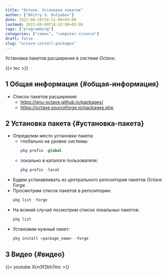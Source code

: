 ```yaml
---
title: "Octave. Установка пакетов"
author: ["Dmitry S. Kulyabov"]
date: 2021-08-26T16:51:00+03:00
lastmod: 2023-09-09T18:42:00+03:00
tags: ["programming"]
categories: ["сиянс", "computer-science"]
draft: false
slug: "octave-install-packages"
---
```


Установка пакетов расширения в системе _Octave_.

<!--more-->

{{< toc >}}


## <span class="section-num">1</span> Общая информация {#общая-информация}

-   Список пакетов расширения:
    -   <https://gnu-octave.github.io/packages/>
    -   <https://octave.sourceforge.io/packages.php>


## <span class="section-num">2</span> Установка пакета {#установка-пакета}

-   Определим место установки пакета:
    -   глобально на уровне системы:
        ```octave
        pkg prefix -global
        ```
    -   локально в каталоге пользователя:
        ```octave
        pkg prefix -local
        ```
-   Будем устанавливать из центрального репозитория пакетов _Octave Forge_.
-   Просмотрим список пакетов в репозитории:
    ```octave
    pkg list -forge
    ```
-   На всякий случай посмотрим список локальных пакетов:
    ```octave
    pkg list
    ```
-   Установим нужный пакет:
    ```octave
    pkg install <package_name> -forge
    ```


## <span class="section-num">3</span> Видео {#видео}

{{< youtube Xcn3f2bh7mc >}}
